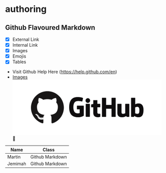 # authoring
## Github Flavoured Markdown
- [X] External Link
- [X] Internal Link
- [X] Images
- [X] Emojis
- [X] Tables

- Visit Github Help Here (https://help.github.com/en)
- [Images](./Images)
![github image](https://github.com/martinbacher/authoring/blob/main/Images/pngimg.com%20-%20github_PNG23.png) 
:elephant:

| Name          | Class         | 
|-------------|:-------------:|
|   Martin      |  Github Markdown    | 
|    Jemimah    |  Github Markdown    |
